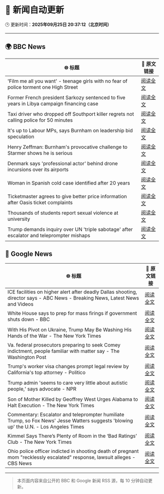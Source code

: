 # 🧠 新闻自动更新

🕒 更新时间：**2025年09月25日 20:37:12（北京时间）**

---

## 🌍 BBC News

| 🌐 标题 | 🔗 原文链接 |
|--------|-------------|
| 'Film me all you want' - teenage girls with no fear of police torment one High Street | [阅读全文](https://www.bbc.com/news/articles/c0q751vlxw1o?at_medium=RSS&at_campaign=rss) |
| Former French president Sarkozy sentenced to five years in Libya campaign financing case | [阅读全文](https://www.bbc.com/news/articles/cp98kepmj9lo?at_medium=RSS&at_campaign=rss) |
| Taxi driver who dropped off Southport killer regrets not calling police for 50 minutes | [阅读全文](https://www.bbc.com/news/articles/cpd96g46vzwo?at_medium=RSS&at_campaign=rss) |
| It's up to Labour MPs, says Burnham on leadership bid speculation | [阅读全文](https://www.bbc.com/news/articles/c7v1m873mjyo?at_medium=RSS&at_campaign=rss) |
| Henry Zeffman: Burnham's provocative challenge to Starmer shows he is serious | [阅读全文](https://www.bbc.com/news/articles/cx275r1l3xpo?at_medium=RSS&at_campaign=rss) |
| Denmark says 'professional actor' behind drone incursions over its airports | [阅读全文](https://www.bbc.com/news/articles/c7401vk4lgzo?at_medium=RSS&at_campaign=rss) |
| Woman in Spanish cold case identified after 20 years | [阅读全文](https://www.bbc.com/news/articles/cj4yqwnl1q7o?at_medium=RSS&at_campaign=rss) |
| Ticketmaster agrees to give better price information after Oasis ticket complaints | [阅读全文](https://www.bbc.com/news/articles/cqxzqvw4lv8o?at_medium=RSS&at_campaign=rss) |
| Thousands of students report sexual violence at university | [阅读全文](https://www.bbc.com/news/articles/cq65z20pde2o?at_medium=RSS&at_campaign=rss) |
| Trump demands inquiry over UN 'triple sabotage' after escalator and teleprompter mishaps | [阅读全文](https://www.bbc.com/news/articles/c3dr0zrr1kpo?at_medium=RSS&at_campaign=rss) |

## 📰 Google News

| 🌐 标题 | 🔗 原文链接 |
|--------|-------------|
| ICE facilities on higher alert after deadly Dallas shooting, director says - ABC News - Breaking News, Latest News and Videos | [阅读全文](https://news.google.com/rss/articles/CBMiowFBVV95cUxNS1Ewcnl0cHhVd2xydjM5QkZ6MGxNLXltUXYzWDR1MnZrRWQyT2Z0TDJiWGFJQW43ckdxV0lKcXhZaE9ZWjVWbk43ZzdlRm9YR0k2bERhOE1kLTc4S2x1MjBEb2NTd0xXeURwMl9WbU9KM25RaC1URjcxcHZ4RzVzSkU0WWtLMGFmVDg0NW1hYTMzNnlaUWVkWWd2dlJ0QnpOMkZz0gGoAUFVX3lxTE96SjVNbnYwdGEwN0tXSGlYaWxuLWtLbUhoczBwSmhubElUbGVPNkpNOElzejFlZF9ldFd5SXBwUU9YdUZDMnV3YXhoc1BfNW43R09jMl9PLXlwdzlSSzNUNzJkTWkyamx5X3BzcC1XelBlWnBiOW9Nakl3dVhDaWxNMjRtWjd4NkpqcWVkQnRvWUM5Z2Fna0FzQnFBQ0NlYnBuNU9KdmM5dA?oc=5) |
| White House says to prep for mass firings if government shuts down - BBC | [阅读全文](https://news.google.com/rss/articles/CBMiWkFVX3lxTE53STZqLVNkcEhGTTc2V01Fd2FNdjhiVUZnRGZwLVVtZ3FuaU5RanNqM3JSb1F2aUVlT2ZnYVItWmVqZ3c4dWdlMDJMLW5WR0FsX1NDdnFCcmw5d9IBX0FVX3lxTE9JV1ZoQ2w2b3VHcXpHSlJhTXNLdTJIazUza2xocFUxanhWUUJBb3FTcHgtRjl4cFRnZnkyYnJuT3Q2RnR0WXd0ejlRUFJaV3JXdEVrbmRNNW1abUJhS3hz?oc=5) |
| With His Pivot on Ukraine, Trump May Be Washing His Hands of the War - The New York Times | [阅读全文](https://news.google.com/rss/articles/CBMic0FVX3lxTE1vTGdWOGFuMjh1THZxemZnbkpFbXc5OThySGhTV0x2QTZpQndfYThTQ29jXzl6ekdaR2RuT1k5OURuZ3RtaURnNnlMZl91T2p0TWQ4clJWZWRaZWg2Qk5FSXgyNXFXa19LRWxPZk5CTXZrQU0?oc=5) |
| Va. federal prosecutors preparing to seek Comey indictment, people familiar with matter say - The Washington Post | [阅读全文](https://news.google.com/rss/articles/CBMiowFBVV95cUxOZ2NHbmVmQ2w1TlJ3Z2F6ZTlkRURjajVxUUNObWlsbVdKVGRNLXpnOXVfbE9RRzZHR3drUFdpc3ctVDkzQ0s4SUZXMFFBbDJfS3hMTWxtNEM1b3VjWURBdUlhNjFnZWRIU2dFMUQ3SmVfZVVKMy16dmprN3J0OTFBUTlGSFFyZW9lMUUyOVg0dks3RTV2TERMYkpNa3NwWk9rSFZB?oc=5) |
| Trump's worker visa changes prompt legal review by California's top attorney - Politico | [阅读全文](https://news.google.com/rss/articles/CBMikgFBVV95cUxNd2I1WXNkY3hueHFBeUZ2blJmUDZKNU1hZTYtNTN6R01sRUl5MEhUNVBIYWNlNktxUF9RNDNBOG5hcmFFTU9MeUJ5SWJEb3VLUDl6dU1tZGxQTGNjdExLbFpnNHIxbGJhRmo3YlR0MnJVRHEwYjMyYXRNaklKMnpXekdUMDBfUDdqaFlleFRIVkFnUQ?oc=5) |
| Trump admin 'seems to care very little about autistic people,' says advocate - NPR | [阅读全文](https://news.google.com/rss/articles/CBMihgFBVV95cUxQZGdQcktVRjF1QVpORFhScG9XM05sXzNKNGJ5VWF5c29wR2pMVThyS0RlN0pWS3dCOGptalBzbHJ5WUtkNmZNdDJRaElsY0NIa2U1NXJIRlgzYjRjcDNrZTVtb1FndG81dE9kdHo4VWpCTDBEbjdoOTN3b2NVNXhKMXlPcFV0Zw?oc=5) |
| Son of Mother Killed by Geoffrey West Urges Alabama to Halt Execution - The New York Times | [阅读全文](https://news.google.com/rss/articles/CBMikgFBVV95cUxNb09yTXNnQ2g4ZHM4ZGVIczZIUmVCaVBDZTlFZHFsaFNnN1lHVnBySzNld0hDRVJ5TXROOUxwQlZZamFNUEw2RDBJT2Jrd3pmZmxHbV9BS2FGX1dkTlNBUm1odERWVVpPT3cxNFFrWjI4RjdNNDRnRXRKYmsyX1BYc2R5RkV1ZVBERFljX2V5WTFPZw?oc=5) |
| Commentary: Escalator and teleprompter humiliate Trump, so Fox News' Jesse Watters suggests 'blowing up' the U.N. - Los Angeles Times | [阅读全文](https://news.google.com/rss/articles/CBMinAFBVV95cUxQX0FSam1vTWFvM0o2Vk9rZDFhMXFMeEo1bTR0RWtVeGhLUDdVemV1bzNHMFNNbXMwa1c5YVVvTEh1WHJ3blM0T3NKUUljOFJ5MlpDejhoTnctWnRROWNnZlZ1bVRrdThQMFpLZ2dkNVFZUUotT2xVc2ZCRDREcC1Cd1BldlFJVDFVT0V6NDg2T1E3blFVZXdSREE3Y3k?oc=5) |
| Kimmel Says There’s Plenty of Room in the ‘Bad Ratings’ Club - The New York Times | [阅读全文](https://news.google.com/rss/articles/CBMijgFBVV95cUxNOVYxSC15Y1BOU2NTT1lLZDlrblNJSll0SVBRQ0FObklDaXJxd0kxbWlXRHl4T3gyeGJSc3JQMUY3TFRpa0p3WUJ0NmRldzlZamw2ZDkwYUJNSkROLVNBTGgtUFNCc2tjal9FS0RUZU5STUNWVDdvV25uTGt6aHJHVS13UEJsQWYtUEo4OUJn?oc=5) |
| Ohio police officer indicted in shooting death of pregnant mom "recklessly escalated" response, lawsuit alleges - CBS News | [阅读全文](https://news.google.com/rss/articles/CBMiiwFBVV95cUxNemFScjFCYU5XMWVDWldxbzdqckZJX21icE9Bd0ZqckpxazFLNWVuVmRBVEE1S083dnViS1NJTGFqM3NMdTdmZmlMRlhpdVFpR0pxRGQ1cUx1NFZsU0tNNEstZ3F2OVpFUGpybW1jVVY3TzVrQVA2R1RlQzZoSFp4YXhiR25wUU4wVVFF0gGQAUFVX3lxTE1TTEpCWm5vdGM4ZTluUjMzdUE0ZXF3UTRvXzVEZC01Y05IRGlMOTVhM1VlWWNGRzV1LVkzVllEMGlVN09xblB3S1E3YVpSMlB6LWN5Zl9tdmlpclhUcmY4WG1GQkp2OGNybVVYZ3hqeTJmM1pUNW9iUkt3MG1ROWxaa25XRm5RbXMxZlRremRUcQ?oc=5) |

---
> 本页面内容来自公开的 BBC 和 Google 新闻 RSS 源，每 10 分钟自动更新。